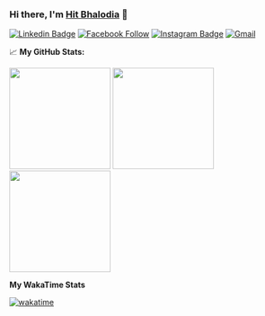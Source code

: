 ### Hi there, I'm <a href="#" target="_blank">Hit Bhalodia</a> 👋


[![Linkedin Badge](https://img.shields.io/badge/-LinkedIn-0e76a8?style=flat-square&logo=Linkedin&logoColor=white)](https://www.linkedin.com/in/hit-kumar-bhalodia-a031b9190/)
[![Facebook Follow](https://img.shields.io/badge/%20-Facebook-black?color=14171A&labelColor=1976d2&logo=facebook&logoColor=ffffff)](https://www.facebook.com/hit.bhalodia.94)
[![Instagram Badge](https://img.shields.io/badge/-Instagram-e4405f?style=flat-square&logo=Instagram&logoColor=white)](https://www.instagram.com/hitman_hit_kumar/)
[![Gmail](https://img.shields.io/badge/%20-@Email-black?color=14171A&labelColor=D44638&logo=gmail&logoColor=fff)](mailto:hitkumarbhalodia2000@gmail.com)


📈 **My GitHub Stats:**

<p>
<img height="180em" src="https://github-readme-stats.vercel.app/api?username=hbhalodia&show_icons=true&hide_border=true&&count_private=true&include_all_commits=true" />
  <img height="180em" src="https://github-readme-stats.vercel.app/api/top-langs/?username=hbhalodia&show_icons=true&hide_border=true&layout=compact&langs_count=8"/>
  <img height="180em" src="https://github-readme-streak-stats.herokuapp.com?user=hbhalodia&theme=ayu-light&border_radius=5&exclude_days=Sun%2CSat&type=png"/>
</p>

**My WakaTime Stats**

[![wakatime](https://wakatime.com/badge/user/3eb5fe76-ae8a-47fc-b11c-d088170f9ab0.svg)](https://wakatime.com/@3eb5fe76-ae8a-47fc-b11c-d088170f9ab0)

<!--
**hbhalodia/hbhalodia** is a ✨ _special_ ✨ repository because its `README.md` (this file) appears on your GitHub profile.

Here are some ideas to get you started:

- 🔭 I’m currently working on ...
- 🌱 I’m currently learning ...
- 👯 I’m looking to collaborate on ...
- 🤔 I’m looking for help with ...
- 💬 Ask me about ...
- 📫 How to reach me: ...
- 😄 Pronouns: ...
- ⚡ Fun fact: ...
-->
